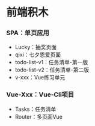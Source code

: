 # 前端积木

### SPA：单页应用

- Lucky：抽奖页面
- qixi：七夕恩爱页面
- todo-list-v1：任务清单-第一版
- todo-list-v2：任务清单-第二版
- v-xxx：Vue练习单元

### Vue-Xxx：Vue-Cli项目

- Tasks：任务清单
- Router：多页面Vue